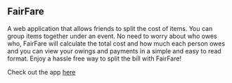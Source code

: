 ## FairFare
A web application that allows friends to split the cost of items. You can group items together under an event. No need to worry about who owes who, FairFare will calculate the total cost and how much each person owes and you can view your owings and payments in a simple and easy to read format. Enjoy a hassle free way to split the bill with FairFare!

Check out the app [here](https://fairfare-cbb02.web.app)